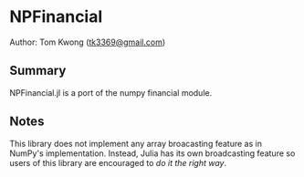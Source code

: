 # NPFinancial

Author: Tom Kwong (tk3369@gmail.com)

## Summary

NPFinancial.jl is a port of the numpy financial module.

## Notes

This library does not implement any array broacasting feature as in 
NumPy's implementation. Instead, Julia has its own broadcasting feature 
so users of this library are encouraged to _do it the right way_.
